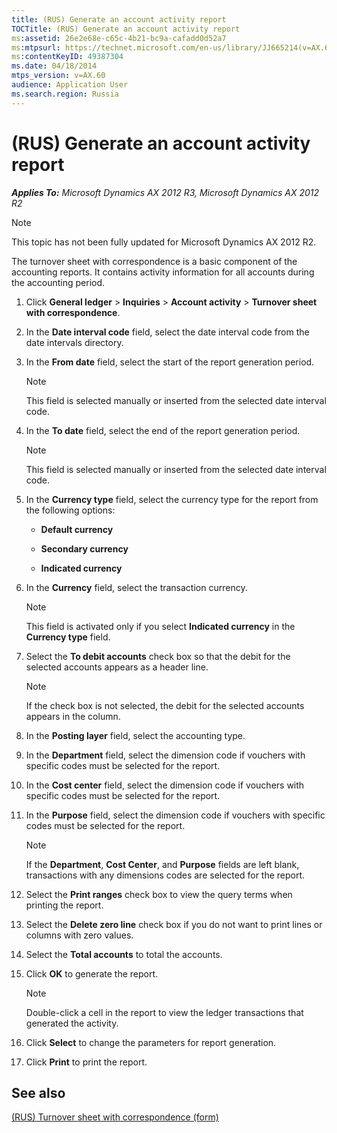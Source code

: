 ```yaml
---
title: (RUS) Generate an account activity report
TOCTitle: (RUS) Generate an account activity report
ms:assetid: 26e2e68e-c65c-4b21-bc9a-cafadd0d52a7
ms:mtpsurl: https://technet.microsoft.com/en-us/library/JJ665214(v=AX.60)
ms:contentKeyID: 49387304
ms.date: 04/18/2014
mtps_version: v=AX.60
audience: Application User
ms.search.region: Russia
---
```


# (RUS) Generate an account activity report 


_**Applies To:** Microsoft Dynamics AX 2012 R3, Microsoft Dynamics AX 2012 R2_


> [!NOTE]
> <P>This topic has not been fully updated for Microsoft Dynamics AX 2012 R2.</P>



The turnover sheet with correspondence is a basic component of the accounting reports. It contains activity information for all accounts during the accounting period.

1.  Click **General ledger** \> **Inquiries** \> **Account activity** \> **Turnover sheet with correspondence**.

2.  In the **Date interval code** field, select the date interval code from the date intervals directory.

3.  In the **From date** field, select the start of the report generation period.
    

    > [!NOTE]
    > <P>This field is selected manually or inserted from the selected date interval code.</P>



4.  In the **To date** field, select the end of the report generation period.
    

    > [!NOTE]
    > <P>This field is selected manually or inserted from the selected date interval code.</P>



5.  In the **Currency type** field, select the currency type for the report from the following options:
    
      - **Default currency**
    
      - **Secondary currency**
    
      - **Indicated currency**

6.  In the **Currency** field, select the transaction currency.
    

    > [!NOTE]
    > <P>This field is activated only if you select <STRONG>Indicated currency</STRONG> in the <STRONG>Currency type</STRONG> field.</P>



7.  Select the **To debit accounts** check box so that the debit for the selected accounts appears as a header line.
    

    > [!NOTE]
    > <P>If the check box is not selected, the debit for the selected accounts appears in the column.</P>



8.  In the **Posting layer** field, select the accounting type.

9.  In the **Department** field, select the dimension code if vouchers with specific codes must be selected for the report.

10. In the **Cost center** field, select the dimension code if vouchers with specific codes must be selected for the report.

11. In the **Purpose** field, select the dimension code if vouchers with specific codes must be selected for the report.
    

    > [!NOTE]
    > <P>If the <STRONG>Department</STRONG>, <STRONG>Cost Center</STRONG>, and <STRONG>Purpose</STRONG> fields are left blank, transactions with any dimensions codes are selected for the report.</P>



12. Select the **Print ranges** check box to view the query terms when printing the report.

13. Select the **Delete zero line** check box if you do not want to print lines or columns with zero values.

14. Select the **Total accounts** to total the accounts.

15. Click **OK** to generate the report.
    

    > [!NOTE]
    > <P>Double-click a cell in the report to view the ledger transactions that generated the activity.</P>



16. Click **Select** to change the parameters for report generation.

17. Click **Print** to print the report.

## See also

[(RUS) Turnover sheet with correspondence (form)](https://technet.microsoft.com/en-us/library/jj665416\(v=ax.60\))

  


